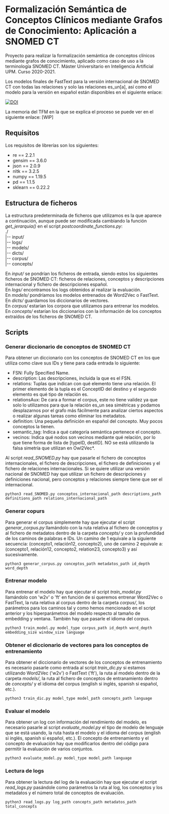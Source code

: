 # Formalización Semántica de Conceptos Clínicos mediante Grafos de Conocimiento: Aplicación a SNOMED CT
Proyecto para realizar la formalización semántica de conceptos clínicos mediante grafos de conocimiento, aplicado como caso de uso a la terminología SNOMED CT. Máster Universitario en Inteligencia Artificial UPM. Curso 2020-2021.

Los modelos finales de FastText para la versión internacional de SNOMED CT con todas las relaciones y solo las relaciones es_un[a], así como el modelo para la versión en español  están disponibles en el siguiente enlace:

[![DOI](https://zenodo.org/badge/DOI/10.5281/zenodo.5069604.svg)](https://doi.org/10.5281/zenodo.5069604)

La memoria del TFM en la que se explica el proceso se puede ver en el siguiente enlace: [WIP]

## Requisitos
Los requisitos de librerías son los siguientes:
- re == 2.2.1
- gensim == 3.6.0
- json == 2.0.9
- nltk == 3.2.5
- numpy == 1.19.5
- pd == 1.1.5
- sklearn == 0.22.2

## Estructura de ficheros
La estructura predeterminada de ficheros que utilizamos es la que aparece a continuación, aunque puede ser modificada cambiando la función *get_jerarquia()* en el script *postcoordinate_functions.py*:\
./\
|-- input/\
|-- logs/\
|-- models/\
|-- dicts/\
|-- corpus/\
|-- concepts/

En *input/* se pondrían los ficheros de entrada, siendo estos los siguientes ficheros de SNOMED CT: ficheros de relaciones, conceptos y descripciones internacional y fichero de descripciones español.\
En *logs/* encontramos los logs obtenidos al realizar la evaluación.\
En *models/* pondríamos los modelos entrenados de Word2Vec o FastText.\
En *dicts/* guardamos los diccionarios de vectores.\
En *corpus/* estarían los corpora que utilizamos para entrenar los modelos.\
En *concepts/* estarían los diccionarios con la información de los conceptos extraídos de los ficheros de SNOMED CT.
## Scripts
### Generar diccionario de conceptos de SNOMED CT
Para obtener un diccionario con los conceptos de SNOMED CT en los que utiliza como clave sus IDs y tiene para cada entrada lo siguiente:
- FSN: Fully Specified Name.
- description: Las descripciones, incluida la que es el FSN.
- relations: Tuplas que indican con qué elemento tiene una relación. El primer elemento de la tupla es el ConceptID del destino y el segundo elemento es qué tipo de relación es.
- relationsAux: De cara a formar el corpus, este no tiene validez ya que solo lo utilizamos para que la relación es_un sea simétricas y podamos desplazarnos por el grafo más fácilmente para analizar ciertos aspectos o realizar algunas tareas como eliminar los metadatos.
- definition: Una pequeña definición en español del concepto. Muy pocos conceptos la tienen.
- semantic_tag: Indica a qué categoría semántica pertenece el concepto.
- vecinos: Indica qué nodos son vecinos mediante qué relación, por lo que tiene forma de lista de [typeID, destID]. NO se está utilizando la falsa simetría que utilizan en Owl2Vec*.

Al script *read_SNOMED.py* hay que pasarle el fichero de conceptos internacionales, el fichero de descripciones, el fichero de definiciones y el fichero de relaciones internacionales. Si se quiere utilizar una versión nacional de SNOMED hay que utilizar un fichero de descripciones y definiciones nacional, pero conceptos y relaciones siempre tiene que ser el internacional.
```
python3 read_SNOMED.py conceptos_internacional_path descriptions_path definitions_path relations_internacional_path
```
### Generar copurs
Para generar el corpus simplemente hay que ejecutar el script *generar_corpus.py* llamándolo con la ruta relativa al fichero de conceptos y al fichero de metadatos dentro de la carpeta *concepts/* y con la profundidad de los caminos de palabras e IDs. Un camino de 1 equivale a la siguiente secuencia: (concepto1, relación12, concepto2), uno de camino 2 equivale a: (concepto1, relación12, concepto2, relation23, concepto3) y así sucesivamente.
```
python3 generar_corpus.py conceptos_path metadatos_path id_depth word_depth
```
### Entrenar modelo
Para entrenar el modelo hay que ejecutar el script *train_model.py* llamándolo con 'w2v' o 'ft' en función de si queremos entrenar Word2Vec o FastText, la ruta relativa al corpus dentro de la carpeta *corpus/*, los parámetros para los caminos tal y como hemos mencionado en el script anterior y los hiperparámetros del modelo respecto al tamaño de embedding y ventana. También hay que pasarle el idioma del corpus.
```
python3 train_model.py model_type corpus_path id_depth word_depth embedding_size window_size language
```
### Obtener el diccionario de vectores para los conceptos de entrenamiento
Para obtener el diccionario de vectores de los conceptos de entrenamiento es necesario pasarle como entrada al script *train_dic.py* si estamos utilizando Word2Vec ('w2v') o FastText ('ft'), la ruta al modelo dentro de la carpeta *models/*, la ruta al fichero de conceptos de entranamiento dentro de *concepts/* y el idioma del corpus (english si inglés, spanish si español, etc.).
```
python3 train_dic.py model_type model_path concepts_path language
```
### Evaluar el modelo
Para obtener un log con información del rendimiento del modelo, es necesario pasarle al script *evaluate_model.py* el tipo de modelo de lenguaje que se está usando, la ruta hasta el modelo y el idioma del corpus (english si inglés, spanish si español, etc.). El concepto de entrenamiento y el concepto de evaluación hay que modificarlos dentro del código para permitir la evaluación de varios conjuntos.
```
python3 evaluate_model.py model_type model_path language
```
### Lectura de logs
Para obtener la lectura del log de la evaluación hay que ejecutar el script *read_logs.py* pasándole como parámetros la ruta al log, los conceptos y los metadatos y el número total de conceptos de evaluación.
```
python3 read_logs.py log_path concepts_path metadatos_path total_concepts
```
